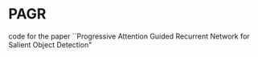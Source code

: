 # PAGR
code for the paper ``Progressive Attention Guided Recurrent Network for Salient Object Detection"
